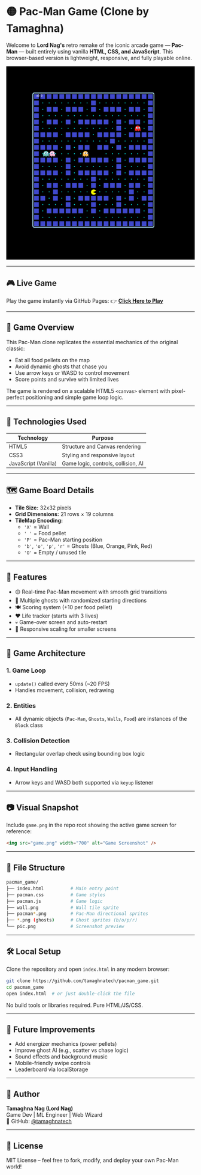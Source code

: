 # 🟡 Pac-Man Game (Clone by Tamaghna)

Welcome to **Lord Nag's** retro remake of the iconic arcade game — **Pac-Man** — built entirely using vanilla **HTML, CSS, and JavaScript**. This browser-based version is lightweight, responsive, and fully playable online.

![Game Preview](game.png)

---

## 🎮 Live Game
Play the game instantly via GitHub Pages:
👉 **[Click Here to Play](https://tamaghnatech.github.io/pacman_game/)**

---

## 📌 Game Overview
This Pac-Man clone replicates the essential mechanics of the original classic:
- Eat all food pellets on the map
- Avoid dynamic ghosts that chase you
- Use arrow keys or WASD to control movement
- Score points and survive with limited lives

The game is rendered on a scalable HTML5 `<canvas>` element with pixel-perfect positioning and simple game loop logic.

---

## 🧱 Technologies Used
| Technology | Purpose |
|------------|---------|
| HTML5 | Structure and Canvas rendering |
| CSS3 | Styling and responsive layout |
| JavaScript (Vanilla) | Game logic, controls, collision, AI |

---

## 🗺️ Game Board Details
- **Tile Size:** 32x32 pixels
- **Grid Dimensions:** 21 rows × 19 columns
- **TileMap Encoding:**
  - `'X'` = Wall
  - `' '` = Food pellet
  - `'P'` = Pac-Man starting position
  - `'b'`, `'o'`, `'p'`, `'r'` = Ghosts (Blue, Orange, Pink, Red)
  - `'O'` = Empty / unused tile

---

## 🚀 Features
- 🟡 Real-time Pac-Man movement with smooth grid transitions
- 👻 Multiple ghosts with randomized starting directions
- 🍽️ Scoring system (+10 per food pellet)
- ❤️ Life tracker (starts with 3 lives)
- 💀 Game-over screen and auto-restart
- 📏 Responsive scaling for smaller screens

---

## 🧠 Game Architecture

### 1. **Game Loop**
- `update()` called every 50ms (~20 FPS)
- Handles movement, collision, redrawing

### 2. **Entities**
- All dynamic objects (`Pac-Man`, `Ghosts`, `Walls`, `Food`) are instances of the `Block` class

### 3. **Collision Detection**
- Rectangular overlap check using bounding box logic

### 4. **Input Handling**
- Arrow keys and WASD both supported via `keyup` listener

---

## 📷 Visual Snapshot
Include `game.png` in the repo root showing the active game screen for reference:

```html
<img src="game.png" width="700" alt="Game Screenshot" />
```

---

## 📁 File Structure
```bash
pacman_game/
├── index.html          # Main entry point
├── pacman.css          # Game styles
├── pacman.js           # Game logic
├── wall.png            # Wall tile sprite
├── pacman*.png         # Pac-Man directional sprites
├── *.png (ghosts)      # Ghost sprites (b/o/p/r)
└── pic.png             # Screenshot preview
```

---

## 🛠️ Local Setup
Clone the repository and open `index.html` in any modern browser:
```bash
git clone https://github.com/tamaghnatech/pacman_game.git
cd pacman_game
open index.html  # or just double-click the file
```

No build tools or libraries required. Pure HTML/JS/CSS.

---

## 🔮 Future Improvements
- Add energizer mechanics (power pellets)
- Improve ghost AI (e.g., scatter vs chase logic)
- Sound effects and background music
- Mobile-friendly swipe controls
- Leaderboard via localStorage

---

## 👑 Author
**Tamaghna Nag (Lord Nag)**  
Game Dev | ML Engineer | Web Wizard  
🔗 GitHub: [@tamaghnatech](https://github.com/tamaghnatech)

---

## 📜 License
MIT License – feel free to fork, modify, and deploy your own Pac-Man world!
